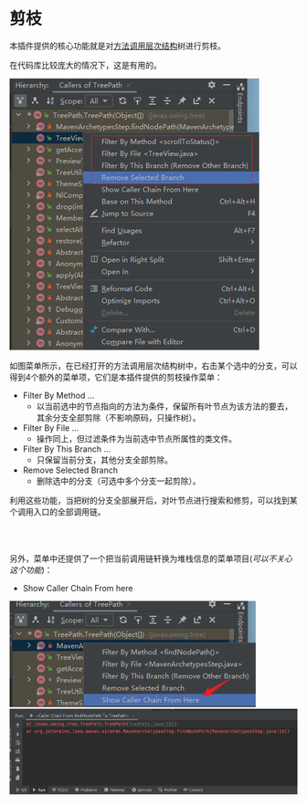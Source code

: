 # 剪枝

本插件提供的核心功能就是对[方法调用层次结构](https://www.jetbrains.com/guide/go/tips/call-hierarchy/)树进行剪枝。

在代码库比较庞大的情况下，这是有用的。

![image-20240826141721136](https://raw.githubusercontent.com/huxiaoning/img/master/image-20240826141721136.png)

如图菜单所示，在已经打开的方法调用层次结构树中，右击某个选中的分支，可以得到4个额外的菜单项，它们是本插件提供的剪枝操作菜单：

- Filter By Method ...
  - 以当前选中的节点指向的方法为条件，保留所有叶节点为该方法的要去，其余分支全部剪除（不影响原码，只操作树）。
- Filter By File ...
  - 操作同上，但过滤条件为当前选中节点所属性的类文件。
- Filter By This Branch ...
  - 只保留当前分支，其他分支全部剪除。
- Remove Selected Branch
  - 删除选中的分支（可选中多个分支一起剪除）。

利用这些功能，当把树的分支全部展开后，对叶节点进行搜索和修剪，可以找到某个调用入口的全部调用链。





<br>

<br>

另外，菜单中还提供了一个把当前调用链轩换为堆栈信息的菜单项目(*可以不关心这个功能*)：

- Show Caller Chain From here

![image-20240826142812387](https://raw.githubusercontent.com/huxiaoning/img/master/image-20240826142812387.png)![image-20240826142824819](https://raw.githubusercontent.com/huxiaoning/img/master/image-20240826142824819.png)